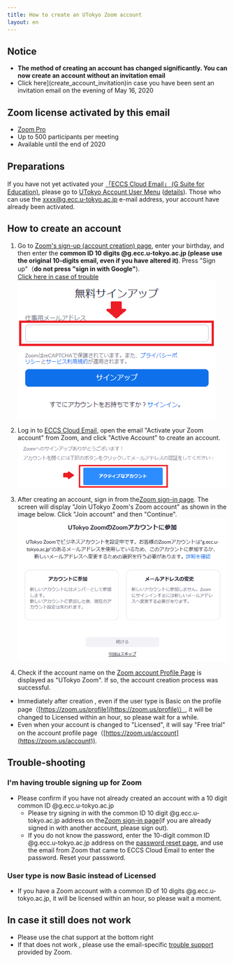 ```yaml
---
title: How to create an UTokyo Zoom account
layout: en
---
```


## Notice

* **The method of creating an account has changed significantly. You can now create an account without an invitation email**
* Click here](create_account_invitation)in case you have been sent an invitation email on the evening of May 16, 2020

## Zoom license activated by this email

 * [Zoom Pro](https://www.zoom.us/pricing/?zcid=2502&creative=372836060623&keyword=%2Bzoom%20%E8%A8%98%E9%8C%B2&matchtype=b&network=g&device=c&gclid=Cj0KCQjwx7zzBRCcARIsABPRscOD9-6-XKTSyUy5gK7SieIY89abNP-_0OcXGIezRfUuLq-BCwSJfCAaAiN9EALw_wcB)
 * Up to 500 participants per meeting
 * Available until the end of 2020

## Preparations

If you have not yet activated your <a href="https://www.ecc.u-tokyo.ac.jp/announcement/2016/02/08_2116.html" target="_blank">「ECCS Cloud Email」 (G Suite for Education)</a>, please go to <a href="https://utacm.adm.u-tokyo.ac.jp/webmtn/LoginServlet" target="_blank">UTokyo Account User Menu</a> (<a href="https://hwb.ecc.u-tokyo.ac.jp/wp/literacy/email/initialize/" target="_blank">details</a>). Those who can use the xxxx@g.ecc.u-tokyo.ac.jp e-mail address, your account have already been activated.

## How to create an account

1. Go to [Zoom's sign-up (account creation) page](https://zoom.us/signup), enter your birthday, and then enter the  **common ID 10 digits @g.ecc.u-tokyo.ac.jp (please use the original 10-digits email, even if you have altered it)**. Press "Sign up"（**do not press "sign in with Google"**).<br>
[Click here in case of trouble](#ng_signup)  
 ![signup_enter_email_address](img/create_account_20200515_1.png)  

1. Log in to [ECCS Cloud Email](https://mail.google.com/a/g.ecc.u-tokyo.ac.jp), open the email "Activate your Zoom account" from Zoom, and click "Active Account" to create an account.  
  ![press_active_account](img/create_account_20200515_2.png)  
  
1. After creating an account, sign in from the[Zoom sign-in page](https://zoom.us/signin). The screen will display "Join UTokyo Zoom's Zoom account" as shown in the image below. Click "Join account" and then "Continue". 
  ![press_join_the_account](img/create_account_20200515_3.png)  

1. Check if the account name on the [Zoom  account Profile Page](https://zoom.us/account) is displayed as "UTokyo Zoom". If so, the account creation process was successful.

  * Immediately after creation , even if the user type is Basic on the profile page（[https://zoom.us/profile](https://zoom.us/profile)）, it will be changed to Licensed within an hour, so please wait for a while. 
  * Even when your account is changed to "Licensed", it will say "Free trial" on the account profile page（[https://zoom.us/account](https://zoom.us/account)). 
  
  
## Trouble-shooting

<a name="ng_signup"> </a>
### I'm having trouble signing up for Zoom
* Please confirm if you have not already created an account with a 10 digit common ID @g.ecc.u-tokyo.ac.jp
  * Please try signing in with the common ID 10 digit @g.ecc.u-tokyo.ac.jp address on the[Zoom sign-in page](https://zoom.us/signin)(if you are already signed in with another account, please sign out).
  * If you do not know the password, enter the 10-digit common ID @g.ecc.u-tokyo.ac.jp address on the [password reset page](https://zoom.us/forgot_password), and use the email from Zoom that came to ECCS Cloud Email to enter the password. Reset your passsword.

### User type is now Basic instead of Licensed
* If you have a Zoom account with a common ID of 10 digits @g.ecc.u-tokyo.ac.jp, it will be licensed within an hour, so please wait a moment.


## In case it still does not work
* Please use the chat support at the bottom right
* If that does not work , please use the email-specific [trouble support](/supports/) provided by Zoom.
 
